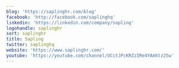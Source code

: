 ```yaml
---
blog: 'https://saplinghr.com/blog'
facebook: 'http://facebook.com/saplinghq'
linkedin: 'https://linkedin.com/company/sapling'
logohandle: saplinghr
sort: saplinghr
title: Sapling
twitter: saplinghq
website: 'https://www.saplinghr.com/'
youtube: 'https://youtube.com/channel/UCctJPcKRZzIRe4YAmhtz25w'
---
```

